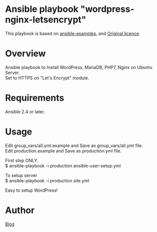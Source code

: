 # Ansible playbook "wordpress-nginx-letsencrypt"
This playbook is based on [ansible-examples](https://github.com/ansible/ansible-examples/blob/master/wordpress-nginx), and [Original licence](https://github.com/ansible/ansible-examples/blob/master/wordpress-nginx/LICENSE.md).

# Overview
Ansible playbook to Install WordPress, MariaDB, PHP7, Nginx on Ubuntu Server.  
Set to HTTPS on "Let's Encrypt" module.

# Requirements
Ansible 2.4 or later.

# Usage
Edit group_vars/all.yml.example and Save as group_vars/all.yml file.  
Edit production.example and Save as production.yml file.  

First step ONLY.  
$ ansible-playbook -i production ansible-user-setup.yml  

To setup server  
$ ansible-playbook -i production site.yml

Easy to setup WordPress!

# Author
[Blog](https://ak1211.com/4968)
